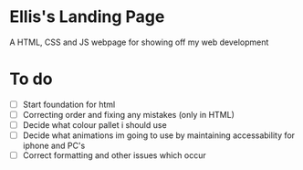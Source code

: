
# Ellis's Landing Page
A HTML, CSS and JS webpage for showing off my web development 
# To do
- [ ] Start foundation for html
- [ ] Correcting order and fixing any mistakes (only in HTML)
- [ ] Decide what colour pallet i should use
- [ ] Decide what animations im going to use by maintaining accessability for iphone and PC's
- [ ] Correct formatting and other issues which occur
